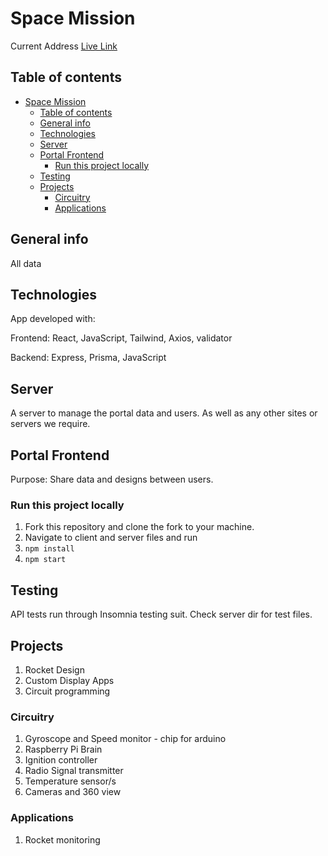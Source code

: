 # Space Mission

Current Address [Live Link](https://main--velvety-blini-fa7e84.netlify.app/)

## Table of contents

- [Space Mission](#space-mission)
  - [Table of contents](#table-of-contents)
  - [General info](#general-info)
  - [Technologies](#technologies)
  - [Server](#server)
  - [Portal Frontend](#portal-frontend)
    - [Run this project locally](#run-this-project-locally)
  - [Testing](#testing)
  - [Projects](#projects)
    - [Circuitry](#circuitry)
    - [Applications](#applications)

## General info

All data

## Technologies

App developed with:

Frontend: React, JavaScript, Tailwind, Axios, validator

Backend: Express, Prisma, JavaScript

## Server

A server to manage the portal data and users.
As well as any other sites or servers we require.

## Portal Frontend

Purpose:
Share data and designs between users.

### Run this project locally

1. Fork this repository and clone the fork to your machine.
2. Navigate to client and server files and run
3. `npm install`
4. `npm start`

## Testing

API tests run through Insomnia testing suit.
Check server dir for test files.

## Projects

1. Rocket Design
2. Custom Display Apps
3. Circuit programming

### Circuitry

1. Gyroscope and Speed monitor - chip for arduino 
2. Raspberry Pi Brain
3. Ignition controller
4. Radio Signal transmitter
5. Temperature sensor/s
6. Cameras and 360 view



### Applications

1. Rocket monitoring 